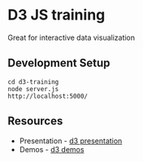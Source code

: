 # D3 JS training

Great for interactive data visualization

## Development Setup

```
cd d3-training
node server.js
http://localhost:5000/
```

## Resources

- Presentation - [d3 presentation](d3js-presentation.zip) 
- Demos - [d3 demos](d3demos)


